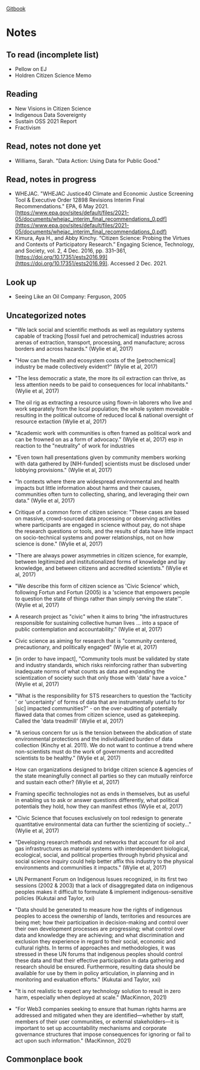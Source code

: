 [Gitbook](https://kelsey.gitbook.io/civic-science-fellowship/)

# Notes

## To read (incomplete list)
* Pellow on EJ
* Holdren Citizen Science Memo

## Reading
* New Visions in Citizen Science
* Indigenous Data Sovereignty
* Sustain OSS 2021 Report
* Fractivism

## Read, notes not done yet
* Williams, Sarah. "Data Action: Using Data for Public Good."

## Read, notes in progress
* WHEJAC. "WHEJAC Justice40 Climate and Economic Justice Screening Tool & Executive Order 12898 Revisions Interim Final Recommendations." EPA, 6 May 2021. [https://www.epa.gov/sites/default/files/2021-05/documents/whejac_interim_final_recommendations_0.pdf](https://www.epa.gov/sites/default/files/2021-05/documents/whejac_interim_final_recommendations_0.pdf)
* Kimura, Aya H., and Abby Kinchy. “Citizen Science: Probing the Virtues and Contexts of Participatory Research.” Engaging Science, Technology, and Society, vol. 2, 4 Dec. 2016, pp. 331–361, [https://doi.org/10.17351/ests2016.99](https://doi.org/10.17351/ests2016.99). Accessed 2 Dec. 2021.

## Look up
* Seeing Like an Oil Company: Ferguson, 2005

## Uncategorized notes
* "We lack social and scientific methods as well as regulatory systems capable of tracking [fossil fuel and petrochemical] industries across arenas of extraction, transport, processing, and manufacture; across borders and across hazards." (Wylie et al, 2017)
* "How can the health and ecosystem costs of the [petrochemical] industry be made collectively evident?" (Wylie et al, 2017)
* "The less democratic a state, the more its oil extraction can thrive, as less attention needs to be paid to consequences for local inhabitants." (Wylie et al, 2017)
* The oil rig as extracting a resource using flown-in laborers who live and work separately from the local population; the whole system moveable - resulting in the political outcome of reduced local & national oversight of resource extaction (Wylie et al, 2017)
* "Academic work with communities is often framed as political work and can be frowned on as a form of advocacy." (Wylie et al, 2017) esp in reaction to the "neutrality" of work for industries
* "Even town hall presentations given by community members working with data gathered by [NIH-funded] scientists must be disclosed under lobbying provisions." (Wylie et al, 2017)
* "In contexts where there are widespread environmental and health impacts but little information about harms and their causes, communities often turn to collecting, sharing, and leveraging their own data." (Wylie et al, 2017)
* Critique of a common form of citizen science: "These cases are based on massive, crowd-sourced data processing or observing activities where participants are engaged in science without pay, do not shape the research questions or tools, and the results of data have little impact on socio-technical systems and power relationships, not on how science is done." (Wylie et al, 2017)
* "There are always power asymmetries in citizen science, for example, between legitimized and institutionalized forms of knowledge and lay knowledge, and between citizens and accredited scientists." (Wylie et al, 2017)
* "We describe this form of citizen science as 'Civic Science' which, following Fortun and Fortun (2005) is a 'science that empowers people to question the state of things rather than simply serving the state'". (Wylie et al, 2017)
* A research project as "civic" when it aims to bring "the infrastructures responsible for sustaining collective human lives ... into a space of public contemplation and accountability." (Wylie et al, 2017)
* Civic science as aiming for research that is "community centered, precautionary, and politically engaged" (Wylie et al, 2017)
* [in order to have impact], "Community tools must be validated by state and industry standards, which risks reinforcing rather than subverting inadequate norms of what counts as data and expanding the scientization of society such that only those with 'data' have a voice." (Wylie et al, 2017)
* "What is the responsibility for STS researchers to question the 'facticity ' or 'uncertainty' of forms of data that are instrumentally useful to for [sic] impacted communities?" - on the over-auditing of potentially flawed data that comes from citizen science, used as gatekeeping. Called the 'data treadmill' (Wylie et al, 2017)
* "A serious concern for us is the tension between the abdication of state environmental protections and the individualized burden of data collection (Kinchy et al. 2011). We do not want to continue a trend where non-scientists must do the work of governments and accredited scientists to be healthy." (Wylie et al, 2017)
* How can organizations designed to bridge citizen science & agencies of the state meaningfully connect all parties so they can mutually reinforce and sustain each other? (Wylie et al, 2017)
* Framing specific technologies not as ends in themselves, but as useful in enabling us to ask or answer questions differently, what political potentials they hold, how they can manifest ethos (Wylie et al, 2017)
* "Civic Science that focuses exclusively on tool redesign to generate quantitative environmental data can further the scientizing of society..." (Wylie et al, 2017)
* "Developing research methods and networks that account for oil and gas infrastructures as material systems with interdependent biological, ecological, social, and political properties through hybrid physical and social science inquiry could help better affix this industry to the physical environments and communities it impacts." (Wylie et al, 2017)

* UN Permanent Forum on Indigenous Issues recognized, in its first two sessions (2002 & 2003) that a lack of disaggregated data on indigenous peoples makes it difficult to formulate & implement indigenous-sensitive policies (Kukutai and Taylor, xxi)
* "Data should be generated to measure how the rights of indigenous peoples to access the ownership of lands, territories and resources are being met; how their participation in decision-making and control over their own development processes are progressing; what control over data and knowledge they are achieving; and what discrimination and exclusion they experience in regard to their social, economic and cultural rights. In terms of approaches and methodologies, it was stressed in these UN forums that indigenous peoples should control these data and that their effective participation in data gathering and research should be ensured. Furthermore, resulting data should be available for use by them in policy articulation, in planning and in monitoring and evaluation efforts." (Kukutai and Taylor, xxi)

* "It is not realistic to expect any technology solution to result in zero harm, especially when deployed at scale." (MacKinnon, 2021)
* "For Web3 companies seeking to ensure that human rights harms are addressed and mitigated when they are identified—whether by staff, members of their user communities, or external stakeholders—it is important to set up accountability mechanisms and corporate governance structures that impose consequences for ignoring or fail to act upon such information." (MacKinnon, 2021)

## Commonplace book

